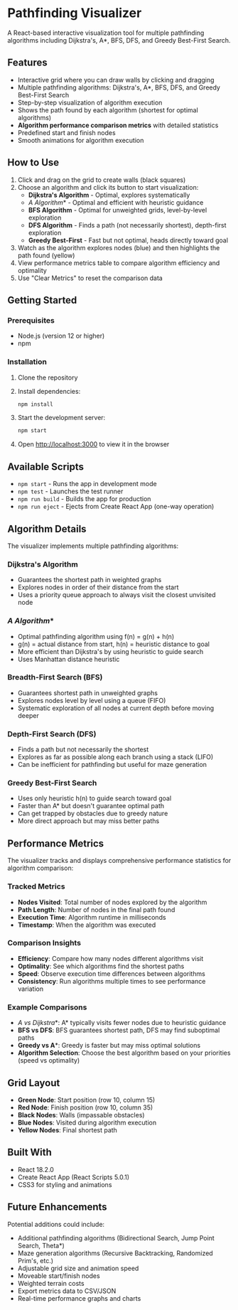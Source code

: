 # Pathfinding Visualizer

A React-based interactive visualization tool for multiple pathfinding algorithms including Dijkstra's, A*, BFS, DFS, and Greedy Best-First Search.

## Features

- Interactive grid where you can draw walls by clicking and dragging
- Multiple pathfinding algorithms: Dijkstra's, A*, BFS, DFS, and Greedy Best-First Search
- Step-by-step visualization of algorithm execution
- Shows the path found by each algorithm (shortest for optimal algorithms)
- **Algorithm performance comparison metrics** with detailed statistics
- Predefined start and finish nodes
- Smooth animations for algorithm execution

## How to Use

1. Click and drag on the grid to create walls (black squares)
2. Choose an algorithm and click its button to start visualization:
   - **Dijkstra's Algorithm** - Optimal, explores systematically
   - **A* Algorithm** - Optimal and efficient with heuristic guidance
   - **BFS Algorithm** - Optimal for unweighted grids, level-by-level exploration
   - **DFS Algorithm** - Finds a path (not necessarily shortest), depth-first exploration
   - **Greedy Best-First** - Fast but not optimal, heads directly toward goal
3. Watch as the algorithm explores nodes (blue) and then highlights the path found (yellow)
4. View performance metrics table to compare algorithm efficiency and optimality
5. Use "Clear Metrics" to reset the comparison data

## Getting Started

### Prerequisites

- Node.js (version 12 or higher)
- npm

### Installation

1. Clone the repository
2. Install dependencies:
   ```bash
   npm install
   ```

3. Start the development server:
   ```bash
   npm start
   ```

4. Open [http://localhost:3000](http://localhost:3000) to view it in the browser

## Available Scripts

- `npm start` - Runs the app in development mode
- `npm test` - Launches the test runner
- `npm run build` - Builds the app for production
- `npm run eject` - Ejects from Create React App (one-way operation)

## Algorithm Details

The visualizer implements multiple pathfinding algorithms:

### **Dijkstra's Algorithm**
- Guarantees the shortest path in weighted graphs
- Explores nodes in order of their distance from the start
- Uses a priority queue approach to always visit the closest unvisited node

### **A* Algorithm**
- Optimal pathfinding algorithm using f(n) = g(n) + h(n)
- g(n) = actual distance from start, h(n) = heuristic distance to goal
- More efficient than Dijkstra's by using heuristic to guide search
- Uses Manhattan distance heuristic

### **Breadth-First Search (BFS)**
- Guarantees shortest path in unweighted graphs
- Explores nodes level by level using a queue (FIFO)
- Systematic exploration of all nodes at current depth before moving deeper

### **Depth-First Search (DFS)**
- Finds a path but not necessarily the shortest
- Explores as far as possible along each branch using a stack (LIFO)
- Can be inefficient for pathfinding but useful for maze generation

### **Greedy Best-First Search**
- Uses only heuristic h(n) to guide search toward goal
- Faster than A* but doesn't guarantee optimal path
- Can get trapped by obstacles due to greedy nature
- More direct approach but may miss better paths

## Performance Metrics

The visualizer tracks and displays comprehensive performance statistics for algorithm comparison:

### **Tracked Metrics**
- **Nodes Visited**: Total number of nodes explored by the algorithm
- **Path Length**: Number of nodes in the final path found
- **Execution Time**: Algorithm runtime in milliseconds
- **Timestamp**: When the algorithm was executed

### **Comparison Insights**
- **Efficiency**: Compare how many nodes different algorithms visit
- **Optimality**: See which algorithms find the shortest paths
- **Speed**: Observe execution time differences between algorithms
- **Consistency**: Run algorithms multiple times to see performance variation

### **Example Comparisons**
- **A* vs Dijkstra**: A* typically visits fewer nodes due to heuristic guidance
- **BFS vs DFS**: BFS guarantees shortest path, DFS may find suboptimal paths
- **Greedy vs A***: Greedy is faster but may miss optimal solutions
- **Algorithm Selection**: Choose the best algorithm based on your priorities (speed vs optimality)

## Grid Layout

- **Green Node**: Start position (row 10, column 15)
- **Red Node**: Finish position (row 10, column 35)  
- **Black Nodes**: Walls (impassable obstacles)
- **Blue Nodes**: Visited during algorithm execution
- **Yellow Nodes**: Final shortest path

## Built With

- React 18.2.0
- Create React App (React Scripts 5.0.1)
- CSS3 for styling and animations

## Future Enhancements

Potential additions could include:
- Additional pathfinding algorithms (Bidirectional Search, Jump Point Search, Theta*)
- Maze generation algorithms (Recursive Backtracking, Randomized Prim's, etc.)
- Adjustable grid size and animation speed
- Moveable start/finish nodes
- Weighted terrain costs
- Export metrics data to CSV/JSON
- Real-time performance graphs and charts